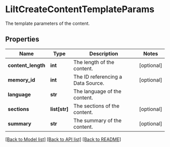 # LiltCreateContentTemplateParams

The template parameters of the content.
## Properties
Name | Type | Description | Notes
------------ | ------------- | ------------- | -------------
**content_length** | **int** | The length of the content. | [optional] 
**memory_id** | **int** | The ID referencing a Data Source. | [optional] 
**language** | **str** | The language of the content. | 
**sections** | **list[str]** | The sections of the content. | [optional] 
**summary** | **str** | The summary of the content. | [optional] 

[[Back to Model list]](../README.md#documentation-for-models) [[Back to API list]](../README.md#documentation-for-api-endpoints) [[Back to README]](../README.md)



